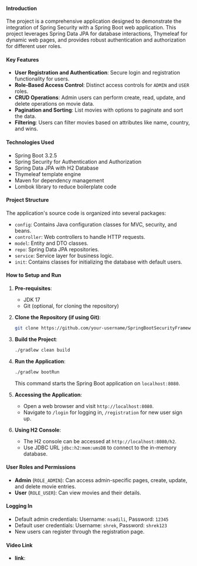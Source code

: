
#### Introduction
The project is a comprehensive application designed to demonstrate the integration of Spring Security with a Spring Boot web application. This project leverages Spring Data JPA for database interactions, Thymeleaf for dynamic web pages, and provides robust authentication and authorization for different user roles.

#### Key Features
- **User Registration and Authentication**: Secure login and registration functionality for users.
- **Role-Based Access Control**: Distinct access controls for `ADMIN` and `USER` roles.
- **CRUD Operations**: Admin users can perform create, read, update, and delete operations on movie data.
- **Pagination and Sorting**: List movies with options to paginate and sort the data.
- **Filtering**: Users can filter movies based on attributes like name, country, and wins.

#### Technologies Used
- Spring Boot 3.2.5
- Spring Security for Authentication and Authorization
- Spring Data JPA with H2 Database
- Thymeleaf template engine
- Maven for dependency management
- Lombok library to reduce boilerplate code

#### Project Structure
The application's source code is organized into several packages:
- `config`: Contains Java configuration classes for MVC, security, and beans.
- `controller`: Web controllers to handle HTTP requests.
- `model`: Entity and DTO classes.
- `repo`: Spring Data JPA repositories.
- `service`: Service layer for business logic.
- `init`: Contains classes for initializing the database with default users.

#### How to Setup and Run
1. **Pre-requisites**:
   - JDK 17
   - Git (optional, for cloning the repository)

2. **Clone the Repository (if using Git)**:
   ```bash
   git clone https://github.com/your-username/SpringBootSecurityFrameworkDemo.git
   ```

3. **Build the Project**:
   ```bash
   ./gradlew clean build
   ```

4. **Run the Application**:
   ```bash
   ./gradlew bootRun
   ```
   This command starts the Spring Boot application on `localhost:8080`.

5. **Accessing the Application**:
   - Open a web browser and visit `http://localhost:8080`.
   - Navigate to `/login` for logging in, `/registration` for new user sign up.

6. **Using H2 Console**:
   - The H2 console can be accessed at `http://localhost:8080/h2`.
   - Use JDBC URL `jdbc:h2:mem:umsDB` to connect to the in-memory database.

#### User Roles and Permissions
- **Admin** (`ROLE_ADMIN`): Can access admin-specific pages, create, update, and delete movie entries.
- **User** (`ROLE_USER`): Can view movies and their details.

#### Logging In
- Default admin credentials: Username: `nsadili`, Password: `12345`
- Default user credentials: Username: `shrek`, Password: `shrek123`
- New users can register through the registration page.

#### Video Link
- **link**: 

